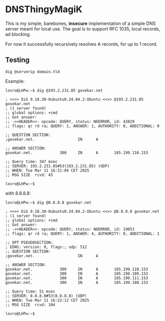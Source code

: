 # DNSThingyMagiK

This is my simple, barebones, **insecure** implementation of a simple DNS server meant for local use. The goal is to support RFC 1035, local records, ad blocking.

For now it successfully recursively resolves A records, for up to 1 record.

## Testing

`dig @serverip domain.tld`

Example:

```shell
lovro@LHPw:~$ dig @193.2.231.85 govekar.net

; <<>> DiG 9.18.30-0ubuntu0.24.04.2-Ubuntu <<>> @193.2.231.85 govekar.net
; (1 server found)
;; global options: +cmd
;; Got answer:
;; ->>HEADER<<- opcode: QUERY, status: NOERROR, id: 42029
;; flags: qr rd ra; QUERY: 1, ANSWER: 1, AUTHORITY: 0, ADDITIONAL: 0

;; QUESTION SECTION:
;govekar.net.                   IN      A

;; ANSWER SECTION:
govekar.net.            300     IN      A       185.199.110.153

;; Query time: 347 msec
;; SERVER: 193.2.231.85#53(193.2.231.85) (UDP)
;; WHEN: Tue Mar 11 16:21:04 CET 2025
;; MSG SIZE  rcvd: 45

lovro@LHPw:~$
```

with 8.8.8.8:

```shell
lovro@LHPw:~$ dig @8.8.8.8 govekar.net

; <<>> DiG 9.18.30-0ubuntu0.24.04.2-Ubuntu <<>> @8.8.8.8 govekar.net
; (1 server found)
;; global options: +cmd
;; Got answer:
;; ->>HEADER<<- opcode: QUERY, status: NOERROR, id: 19053
;; flags: qr rd ra; QUERY: 1, ANSWER: 4, AUTHORITY: 0, ADDITIONAL: 1

;; OPT PSEUDOSECTION:
; EDNS: version: 0, flags:; udp: 512
;; QUESTION SECTION:
;govekar.net.                   IN      A

;; ANSWER SECTION:
govekar.net.            300     IN      A       185.199.110.153
govekar.net.            300     IN      A       185.199.109.153
govekar.net.            300     IN      A       185.199.111.153
govekar.net.            300     IN      A       185.199.108.153

;; Query time: 51 msec
;; SERVER: 8.8.8.8#53(8.8.8.8) (UDP)
;; WHEN: Tue Mar 11 16:22:12 CET 2025
;; MSG SIZE  rcvd: 104

lovro@LHPw:~$
```
